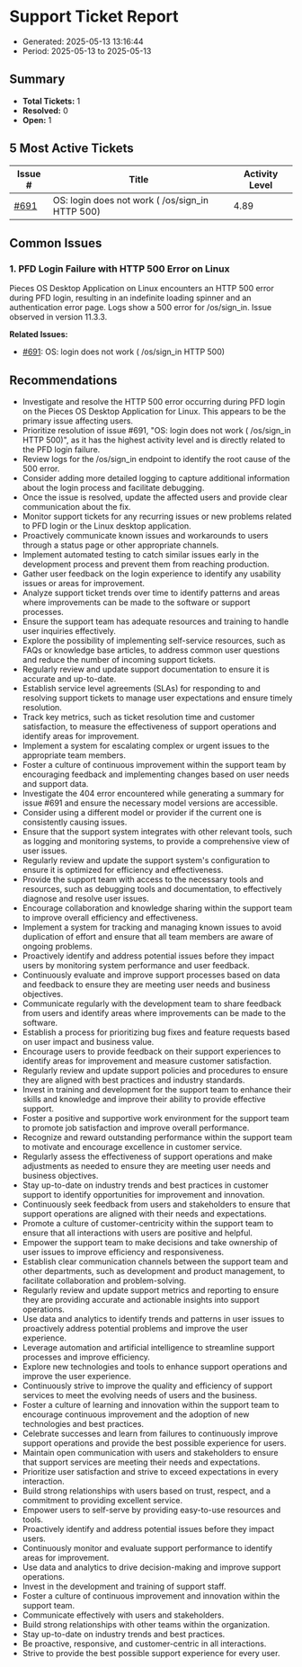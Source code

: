 # Support Ticket Report
- Generated: 2025-05-13 13:16:44
- Period: 2025-05-13 to 2025-05-13

## Summary
- **Total Tickets:** 1
- **Resolved:** 0
- **Open:** 1

## 5 Most Active Tickets
| Issue # | Title | Activity Level |
|---------|-------|----------------|
| [#691](https://github.com/pieces-app/support/issues/691) | OS: login does not work ( /os/sign_in HTTP 500) | 4.89 |

## Common Issues
### 1. PFD Login Failure with HTTP 500 Error on Linux
Pieces OS Desktop Application on Linux encounters an HTTP 500 error during PFD login, resulting in an indefinite loading spinner and an authentication error page.  Logs show a 500 error for /os/sign_in.  Issue observed in version 11.3.3.

**Related Issues:**
- [#691](https://github.com/pieces-app/support/issues/691): OS: login does not work ( /os/sign_in HTTP 500)


## Recommendations
- Investigate and resolve the HTTP 500 error occurring during PFD login on the Pieces OS Desktop Application for Linux. This appears to be the primary issue affecting users.
- Prioritize resolution of issue #691, "OS: login does not work ( /os/sign_in HTTP 500)", as it has the highest activity level and is directly related to the PFD login failure.
- Review logs for the /os/sign_in endpoint to identify the root cause of the 500 error.
- Consider adding more detailed logging to capture additional information about the login process and facilitate debugging.
- Once the issue is resolved, update the affected users and provide clear communication about the fix.
- Monitor support tickets for any recurring issues or new problems related to PFD login or the Linux desktop application.
- Proactively communicate known issues and workarounds to users through a status page or other appropriate channels.
- Implement automated testing to catch similar issues early in the development process and prevent them from reaching production.
- Gather user feedback on the login experience to identify any usability issues or areas for improvement.
- Analyze support ticket trends over time to identify patterns and areas where improvements can be made to the software or support processes.
- Ensure the support team has adequate resources and training to handle user inquiries effectively.
- Explore the possibility of implementing self-service resources, such as FAQs or knowledge base articles, to address common user questions and reduce the number of incoming support tickets.
- Regularly review and update support documentation to ensure it is accurate and up-to-date.
- Establish service level agreements (SLAs) for responding to and resolving support tickets to manage user expectations and ensure timely resolution.
- Track key metrics, such as ticket resolution time and customer satisfaction, to measure the effectiveness of support operations and identify areas for improvement.
- Implement a system for escalating complex or urgent issues to the appropriate team members.
- Foster a culture of continuous improvement within the support team by encouraging feedback and implementing changes based on user needs and support data.
- Investigate the 404 error encountered while generating a summary for issue #691 and ensure the necessary model versions are accessible.
- Consider using a different model or provider if the current one is consistently causing issues.
- Ensure that the support system integrates with other relevant tools, such as logging and monitoring systems, to provide a comprehensive view of user issues.
- Regularly review and update the support system's configuration to ensure it is optimized for efficiency and effectiveness.
- Provide the support team with access to the necessary tools and resources, such as debugging tools and documentation, to effectively diagnose and resolve user issues.
- Encourage collaboration and knowledge sharing within the support team to improve overall efficiency and effectiveness.
- Implement a system for tracking and managing known issues to avoid duplication of effort and ensure that all team members are aware of ongoing problems.
- Proactively identify and address potential issues before they impact users by monitoring system performance and user feedback.
- Continuously evaluate and improve support processes based on data and feedback to ensure they are meeting user needs and business objectives.
- Communicate regularly with the development team to share feedback from users and identify areas where improvements can be made to the software.
- Establish a process for prioritizing bug fixes and feature requests based on user impact and business value.
- Encourage users to provide feedback on their support experiences to identify areas for improvement and measure customer satisfaction.
- Regularly review and update support policies and procedures to ensure they are aligned with best practices and industry standards.
- Invest in training and development for the support team to enhance their skills and knowledge and improve their ability to provide effective support.
- Foster a positive and supportive work environment for the support team to promote job satisfaction and improve overall performance.
- Recognize and reward outstanding performance within the support team to motivate and encourage excellence in customer service.
- Regularly assess the effectiveness of support operations and make adjustments as needed to ensure they are meeting user needs and business objectives.
- Stay up-to-date on industry trends and best practices in customer support to identify opportunities for improvement and innovation.
- Continuously seek feedback from users and stakeholders to ensure that support operations are aligned with their needs and expectations.
- Promote a culture of customer-centricity within the support team to ensure that all interactions with users are positive and helpful.
- Empower the support team to make decisions and take ownership of user issues to improve efficiency and responsiveness.
- Establish clear communication channels between the support team and other departments, such as development and product management, to facilitate collaboration and problem-solving.
- Regularly review and update support metrics and reporting to ensure they are providing accurate and actionable insights into support operations.
- Use data and analytics to identify trends and patterns in user issues to proactively address potential problems and improve the user experience.
- Leverage automation and artificial intelligence to streamline support processes and improve efficiency.
- Explore new technologies and tools to enhance support operations and improve the user experience.
- Continuously strive to improve the quality and efficiency of support services to meet the evolving needs of users and the business.
- Foster a culture of learning and innovation within the support team to encourage continuous improvement and the adoption of new technologies and best practices.
- Celebrate successes and learn from failures to continuously improve support operations and provide the best possible experience for users.
- Maintain open communication with users and stakeholders to ensure that support services are meeting their needs and expectations.
- Prioritize user satisfaction and strive to exceed expectations in every interaction.
- Build strong relationships with users based on trust, respect, and a commitment to providing excellent service.
- Empower users to self-serve by providing easy-to-use resources and tools.
- Proactively identify and address potential issues before they impact users.
- Continuously monitor and evaluate support performance to identify areas for improvement.
- Use data and analytics to drive decision-making and improve support operations.
- Invest in the development and training of support staff.
- Foster a culture of continuous improvement and innovation within the support team.
- Communicate effectively with users and stakeholders.
- Build strong relationships with other teams within the organization.
- Stay up-to-date on industry trends and best practices.
- Be proactive, responsive, and customer-centric in all interactions.
- Strive to provide the best possible support experience for every user.
